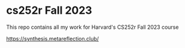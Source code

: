 # cs252r Fall 2023

This repo contains all my work for Harvard's CS252r Fall 2023 course 

https://synthesis.metareflection.club/
